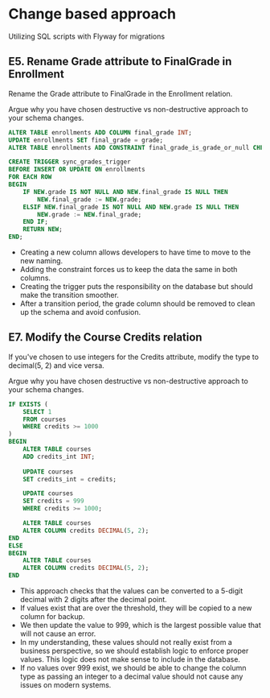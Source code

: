 # Change based approach
Utilizing SQL scripts with Flyway for migrations

## E5. Rename Grade attribute to FinalGrade in Enrollment
Rename the Grade attribute to FinalGrade in the Enrollment relation.

Argue why you have chosen destructive vs non-destructive approach to your schema changes.

```SQL
ALTER TABLE enrollments ADD COLUMN final_grade INT;
UPDATE enrollments SET final_grade = grade;
ALTER TABLE enrollments ADD CONSTRAINT final_grade_is_grade_or_null CHECK (final_grade = grade OR final_grade IS NULL);

CREATE TRIGGER sync_grades_trigger
BEFORE INSERT OR UPDATE ON enrollments
FOR EACH ROW
BEGIN
    IF NEW.grade IS NOT NULL AND NEW.final_grade IS NULL THEN
        NEW.final_grade := NEW.grade;
    ELSIF NEW.final_grade IS NOT NULL AND NEW.grade IS NULL THEN
        NEW.grade := NEW.final_grade;
    END IF;
    RETURN NEW;
END;
```

- Creating a new column allows developers to have time to move to the new naming. 
- Adding the constraint forces us to keep the data the same in both columns.
- Creating the trigger puts the responsibility on the database but should make the transition smoother.
- After a transition period, the grade column should be removed to clean up the schema and avoid confusion.


## E7. Modify the Course Credits relation
If you've chosen to use integers for the Credits attribute, modify the type to decimal(5, 2) and vice versa.

Argue why you have chosen destructive vs non-destructive approach to your schema changes.

```sql
IF EXISTS (
    SELECT 1
    FROM courses
    WHERE credits >= 1000
)
BEGIN
    ALTER TABLE courses
    ADD credits_int INT;
    
    UPDATE courses
    SET credits_int = credits;

    UPDATE courses
    SET credits = 999 
    WHERE credits >= 1000;

    ALTER TABLE courses
    ALTER COLUMN credits DECIMAL(5, 2);
END
ELSE
BEGIN
    ALTER TABLE courses
    ALTER COLUMN credits DECIMAL(5, 2);
END
```
- This approach checks that the values can be converted to a 5-digit decimal with 2 digits after the decimal point.
- If values exist that are over the threshold, they will be copied to a new column for backup.
- We then update the value to 999, which is the largest possible value that will not cause an error.
- In my understanding, these values should not really exist from a business perspective, so we should establish logic to enforce proper values. This logic does not make sense to include in the database.
- If no values over 999 exist, we should be able to change the column type as passing an integer to a decimal value should not cause any issues on modern systems.